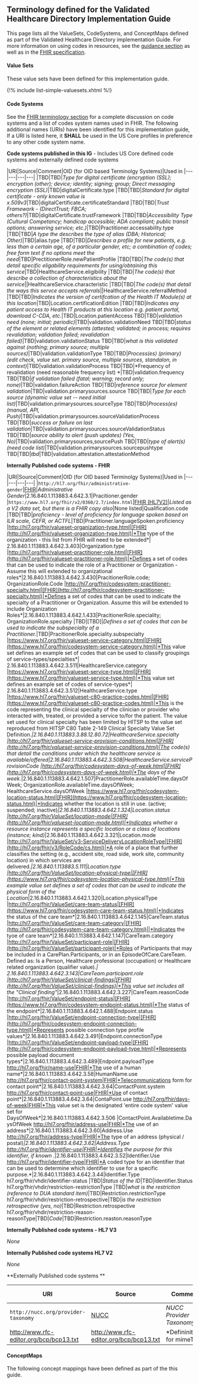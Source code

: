 
## Terminology defined for the Validated Healthcare Directory Implementation Guide

This page lists all the ValueSets, CodeSystems, and ConceptMaps defined as part of the Validated Healthcare Directory implementation Guide. For more information on using codes in resources, see the [guidance section](guidance.html#using-codes-in-vhdir-profiles) as well as in the [FHIR specification](http://hl7.org/fhir/STU3/terminologies.html).

#### Value Sets

These value sets have been defined for this implementation guide.

{!% include list-simple-valuesets.xhtml %!}

#### Code Systems

See the [FHIR terminology section](http://hl7.org/fhir/STU3/terminologies-systems.html) for a complete discussion on code systems and a list of codes system names used in FHIR. The following additional names (URIs) have been identified for this implementation guide,   If a URI is listed here, it **SHALL** be used in the US Core profiles in preference to any other code system name.

**Code systems published in this IG** - Includes US Core defined code systems and externally defined code systems

<!-- {sdf% include list-simple-codesystems.xhtml %} -->

|URI|Source|Comment|OID (for OID based Terminolgy Systems)|Used in
|---|---|---|---|
|TBD|TBD|*Type for digital certificate (encryption (SSL); encryption (other); device; identity; signing; group; Direct messaging encryption (SSL)*|TBD|digitalCertificate.type
|TBD|TBD|*Standard for digital certificate - only known value is x.509v3*|TBD|digitalCertificate.certificateStandard
|TBD|TBD|*Trust Framework - (DirectTrust; FBCA; others?)*|TBD|digitalCertificate.trustFramework
|TBD|TBD|*Accessibility Type (Cultural Competancy; handicap accessible; ADA compliant; public transit options; answering service; etc.)*|TBD|Practitioner.accessability.type
|TBD|TBD|*A type the describes the type of alias (DBA; Historical; Other)*|TBD|alias.type
|TBD|TBD|*Describes a profile for new patients, e.g. less than a certain age, of a particular gender, etc; a combination of codes; free form text if no options meet the need*|TBD|PrectitionerRole.newPatientProfile
|TBD|TBD|*The code(s) that detail specific eligability requirements for using/obtaining this service*|TBD|HealthcareService.eligibility
|TBD|TBD|*The code(s) that describe a collection of characteristics about the service*||HealthcareService.characteristic
|TBD|TBD|*The code(s) that detail the ways this servce accepts referrals*||HealthcareService.referralMethod
|TBD|TBD|*Indicates the version of certifcation of the Health IT Module(s) at this location*|TBD|Location.certificationEdition
|TBD|TBD|*Indicates any patient access to Health IT products at this location e.g. patient portal, download C-CDA, etc.*|TBD|Location.patientAccess
TBD|TBD|*validation need (none; initial; periodic)*|TBD|validation.validationNeed
TBD|TBD|*status of the element or related elements (attested; validated; in process; requires revalidation; validation failed; revalidation failed)*|TBD|validation.validationStatus
TBD|TBD|*what is this validated against (nothing; primary source; multiple sources)*|TBD|validation.validationType
TBD|TBD|*Process(es) (primary) (edit check, value set. primary source, multiple sources, standalon, in context)*|TBD|validation.validationProcess
TBD|TBD|*Frequency of revalidation (need reasonable frequency list) *|TBD|validation.frequency
TBD|TBD|*if validation failed (fatal; warning; record only; none)*|TBD|validation.failureAction
TBD|TBD|*reference source for element validation*|TBD|validation.primarysources.source
TBD|TBD|*Type for each source (dynamic value set -- need initial list)*|TBD|validation.primarysources.sourceType
TBD|TBD|*Process(es) (manual, API, Push)*|TBD|validation.primarysources.sourceValidationProcess
TBD|TBD|*success or failure on last validation*|TBD|validation.primarysources.sourceValidationStatus
TBD|TBD|*source ability to alert (push updates) (Yes, No)*|TBD|validation.primarysources,sourcePush
TBD|TBD|*type of alert(s) (need code list)*|TBD|validation.primarysources.sourcepushtype
TBD|TBD|*tbd*|TBD|validation.attestation.attestationMethod

<p>
</p>

**Internally Published code systems - FHIR**

|URI|Source|Comment|OID (for OID based Terminolgy Systems)|Used in
|---|---|---|---|
|`http://hl7.org/fhir/administrative-gender`|[FHIR](https://www.hl7.org/fhir/valueset-administrative-gender.html)|*Administrative Gender*|2.16.840.1.113883.4.642.3.1|Pracitioner.gender
|`https://www.hl7.org/fhir/v2/0360/2.7/index.html`|[FHIR (HL7V2)](http://hl7.org/fhir/v2/0360/2.7)|*Listed as a V2 data set, but there is a FHIR copy also*|None listed|Qualification.code
|TBD|TBD|*proficiency - level of proficiency for language spoken based on ILR scale, CEFR, or ACTFL*|TBD|Practitioner.languageSpoken.proficiency
|http://hl7.org/fhir/valueset-organization-type.html|[FHIR](http://hl7.org/fhir/valueset-organization-type.html)|*The type of the organization - this list from FHIR will need to be extended*|	2.16.840.1.113883.4.642.3.403|Organization.type
|http://hl7.org/fhir/valueset-practitioner-role.html|[FHIR](http://hl7.org/fhir/valueset-practitioner-role.html)|*Defines a set of codes that can be used to indicate the role of a Practitioner or Organization - Assume this will extended to organizational roles*|2.16.840.1.113883.4.642.3.430|PracitionerRole.code; OrganizationRole.Code
|http://hl7.org/fhir/codesystem-practitioner-specialty.html|[FHIR](http://hl7.org/fhir/codesystem-practitioner-specialty.html)|*Defines a set of codes that can be used to indicate the specialty of a Practitioner or Organization. Assume this will be extended to include Organization Roles*|2.16.840.1.113883.4.642.1.433|PracitionerRole.speciality; OrganizationRole.specialty
|TBD|[TBD]|*Defines a set of codes that can be used to indicate the subspecialty of a Practitioner.*|TBD|PracitionerRole.speciality.subspecialty
|https://www.hl7.org/fhir/valueset-service-category.html|[FHIR](https://www.hl7.org/fhir/codesystem-service-category.html)|*This value set defines an example set of codes that can be used to classify groupings of service-types/specialties*|	2.16.840.1.113883.4.642.3.511|HealthcareService.category
|https://www.hl7.org/fhir/valueset-service-type.html|[FHIR](https://www.hl7.org/fhir/valueset-service-type.html)|*This value set defines an example set of codes of service-types*|	2.16.840.1.113883.4.642.3.512|HealthcareService.type
|https://www.hl7.org/fhir/valueset-c80-practice-codes.html|[FHIR](https://www.hl7.org/fhir/valueset-c80-practice-codes.html)|*This is the code representing the clinical specialty of the clinician or provider who interacted with, treated, or provided a service to/for the patient. The value set used for clinical specialty has been limited by HITSP to the value set reproduced from HITSP C80 Table 2-149 Clinical Specialty Value Set Definition.*|2.16.840.1.113883.3.88.12.80.72|HealthcareService.specialty
|http://hl7.org/fhir/valueset-service-provision-conditions.html|[FHIR](http://hl7.org/fhir/valueset-service-provision-conditions.html)|The code(s) that detail the conditions under which the healthcare service is available/offered|2.16.840.1.113883.4.642.3.508|HealthcareService.serviceProvisionCode
|http://hl7.org/fhir/codesystem-days-of-week.html|[FHIR](http://hl7.org/fhir/codesystem-days-of-week.html)|*The days of the week.*|2.16.840.1.113883.4.642.1.507|PractitionerRole.availableTime.daysOfWeek; OrganizationRole.availableTime.daysOfWeek; HealthcareService.daysOfWeek
|https://www.hl7.org/fhir/codesystem-location-status.html|[FHIR](https://www.hl7.org/fhir/codesystem-location-status.html)|*Indicates whether the location is still in use. (active; suspended; inactive)*|2.16.840.1.113883.4.642.1.324|Location.status
|http://hl7.org/fhir/ValueSet/location-mode|[FHIR](http://hl7.org/fhir/valueset-location-mode.html)|*Indicates whether a resource instance represents a specific location or a class of locations (instance; kind)*|2.16.840.1.113883.4.642.3.321|Location.mode
|http://hl7.org/fhir/ValueSet/v3-ServiceDeliveryLocationRoleType|[FHIR](http://hl7.org/fhir/v3/RoleCode/cs.html)|*A role of a place that further classifies the setting (e.g., accident site, road side, work site, community location) in which services are delivered.*|2.16.840.1.113883.5.111|Location.type
|http://hl7.org/fhir/ValueSet/location-physical-type|[FHIR](https://www.hl7.org/fhir/codesystem-location-physical-type.html)|*This example value set defines a set of codes that can be used to indicate the physical form of the Location*|2.16.840.1.113883.4.642.1.320|Location.physicalType
|http://hl7.org/fhir/ValueSet/care-team-status|[FHIR](https://www.hl7.org/fhir/codesystem-care-team-status.html)|*Indicates the status of the care team*|2.16.840.1.113883.4.642.1.145|CareTeam.status
|http://hl7.org/fhir/ValueSet/care-team-category|[FHIR](http://hl7.org/fhir/codesystem-care-team-category.html)||*Indicates the tyoe of care team*|2.16.840.1.113883.4.642.1.147|CareTeam.category
|http://hl7.org/fhir/ValueSet/participant-role|[FHIR](http://hl7.org/fhir/ValueSet/participant-role)|*Roles of Participants that may be included in a CarePlan.Participants, or in an EpisodeOfCare.CareTeam. Defined as: Is a Person, Healthcare professional (occupation) or Healthcare related organization (qualifier value).*|	2.16.840.1.113883.4.642.3.143|CareTeam.participant.role
|http://hl7.org/fhir/ValueSet/clinical-findings|[FHIR](http://hl7.org/fhir/ValueSet/clinical-findings)|*This value set includes all the "Clinical finding"*|2.16.840.1.113883.4.642.3.227|CareTeam.reasonCode
|http://hl7.org/fhir/ValueSet/endpoint-status|[FHIR](https://www.hl7.org/fhir/codesystem-endpoint-status.html)|*The status of the endpoint*|2.16.840.1.113883.4.642.1.488|Endpoint.status
|http://hl7.org/fhir/ValueSet/endpoint-connection-type|[FHIR](http://hl7.org/fhir/codesystem-endpoint-connection-type.html)|*Represents possible connection type profile values*|2.16.840.1.113883.4.642.3.491|Endpoint.connectionType
|http://hl7.org/fhir/ValueSet/endpoint-payload-type|[FHIR](http://hl7.org/fhir/codesystem-endpoint-payload-type.html)|*Represents possible payload document types*|2.16.840.1.113883.4.642.3.489|Endpoint.payloadType
http://hl7.org/fhir/name-use|FHIR|*The use of a human name*|2.16.840.1.113883.4.642.3.58|HumanName.use
http://hl7.org/fhir/contact-point-system|FHIR|*Telecommunications form for contact point*|2.16.840.1.113883.4.642.3.64|ContactPoint.system
http://hl7.org/fhir/contact-point-use|FHIR|*Use of contact point*|2.16.840.1.113883.4.642.3.64|ContaPoint.use
http://hl7.org/fhir/days-of-week|FHIR|*This value set is the designated 'entire code system' value set for DaysOfWeek*|2.16.840.1.113883.4.642.3.506 |ContactPoint.Availabletime.DaysOfWeek
http://hl7.org/fhir/address-use|FHIR|*The use of an address*|2.16.840.1.113883.4.642.3.60|Address.Use
http://hl7.org/fhir/address-type|FHIR|*The type of an address (physical / postal)*|2.16.840.1.113883.4.642.3.62|Address.Type
http://hl7.org/fhir/identifier-use|FHIR|*Identifies the purpose for this identifier, if known .*|2.16.840.1.113883.4.642.3.52|Identifier.Use
http://hl7.org/fhir/identifier-type|FHIR|*A coded type for an identifier that can be used to determine which identifier to use for a specific purpose.*|2.16.840.1.113883.4.642.3.44|Identifier.Type
hl7.org/fhir/vhdir/identifier-status |TBD|*Status of the ID*|TBD|Identifier.Status
hl7.org/fhir/vhdir/restriction-restrictionType |TBD|*what is the restriction (reference to DUA standard item)*|TBD|Restriction.restrictionType
hl7.org/fhir/vhdir/restriction-retrospective|TBD|*is the restriction retrospective (yes, no)*|TBD|Restriction.retrospective
hl7.org/fhir/vhdir/restriction-reason-reasonType|TBD|*Code*|TBD|Restriction.reaston.reasonType

**Internally Published code systems - HL7 V3**

*None*

**Internally Published code systems HL7 V2**

*None*

**Externally Published code systems **

|URI|Source|Comment|OID (for non-FHIR systems)
|---|---|---|---|
|`http://nucc.org/provider-taxonomy`|[NUCC](http://www.nucc.org/index.php/code-sets-mainmenu-41/provider-taxonomy-mainmenu-40/csv-mainmenu-57)|*NUCC Provider Taxonomy*|2.16.840.1.113883.6.101
|http://www.rfc-editor.org/bcp/bcp13.txt|http://www.rfc-editor.org/bcp/bcp13.txt|*Defininitions for mimeType|TBD|Endpoint.payloadMimeType


<!--
|[urn:oid:2.16.840.1.113883.6.238](CodeSystem-cdcrec.html)|[CDC](https://www.cdc.gov/phin/resources/vocabulary/index.html)|*Race & Ethnicity - CDC* - See [CDC Race and Ethnicity Code Set Version 1.0](https://www.cdc.gov/phin/resources/vocabulary/documents/cdc-race--ethnicity-background-and-purpose.pdf).|2.16.840.1.113883.6.238
-->

<p>
</p>

#### ConceptMaps

The following concept mappings have been defined as part of the this guide.

  <!-- {sdf% include list-simple-conceptmaps.xhtml %} -->
<p>
</p>
